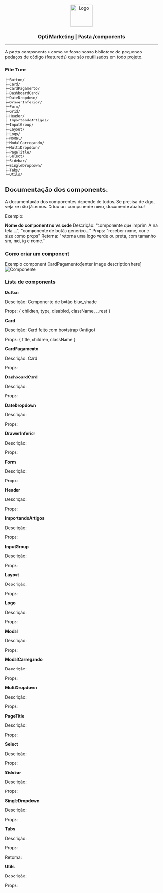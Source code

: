 

<p align="center">
  <a href="https://example.com/">
    <img src="https://dev.azure.com/tecnologiaunica/eeb30c7b-f486-43c5-a03c-31da416dae86/_apis/git/repositories/14f1cbb2-da60-4716-ae72-448e3ec0dc35/items?path=/src/assets/images/logo.png&versionDescriptor%5BversionOptions%5D=0&versionDescriptor%5BversionType%5D=0&versionDescriptor%5Bversion%5D=development&resolveLfs=true&%24format=octetStream&api-version=5.0" alt="Logo"  height=72>
  </a>
  <h3 align="center">Opti Marketing | Pasta /components</h3>
   </p> 
<HR>
A pasta components é como se fosse nossa biblioteca de pequenos pedaços de código (featureds) que são reutilizados em todo projeto. 

### File Tree
```bash
├─Button/
├─Card/
├─CardPagamento/
├─DashboardCard/
├─DateDropdown/
├─DrawerInferior/
├─Form/
├─Grid/
├─Header/
├─ImportandoArtigos/
├─InputGroup/
├─Layout/
├─Logo/
├─Modal/
├─ModalCarregando/
├─MultiDropdown/
├─PageTitle/
├─Select/
├─Sidebar/
├─SingleDropdown/
├─Tabs/
└─Utils/
```
## Documentação dos components:

A documentação dos componentes depende de todos. Se precisa de algo, veja se não já temos. Criou um componente novo, documente abaixo!

Exemplo: 

**Nome do component no vs code**
Descrição: "componente que imprimi A na tela....", "componente de botão generico..."
Props: "receber nome, cor e size como props"
Retorna:  "retorna uma logo verde ou preta, com tamanho sm, md, lg e nome."  

### Como criar um component 
Exemplo component CardPagamento:[enter image description here]
<img src="https://lh3.googleusercontent.com/eO-jWAGSjR7wu5Pki95K3BytqipkScAHHzHgsbrYmqj_dM3J_sSihvQWAExzhta8hLbDSrva5rl7NElmHtNeXHB_kd8lWkBRiqonEwPnrPbk22IXdROgpNZ4bdBqHjYz5YVHsLkhjY5IF8JKFERlZu-SkDu7kQLUnW7aqkphwLkJMmNX_8epEvLUkKJolxG2_Nwf9fKBpRNlqSm2hsavNThjGItVQaQhocFKrqTjDet8yT2dGUKDOysKfB8FTjuWEHhkR2jB9HAgpor3ScMV9OAUjQBapa08XwDkjqsE--bNwExolCPDPrRxVHAawOGdGDSOq7gz31SpWTRlZXR_I51tWPumGlUYRFvoTngrneEUHzymNju-7vcQ8ougi8J8l13hRIeHIvfy62QGqxn2_2PCMWPzKiVUIZkLEgL72_Z07TNBWK5lgFNOK7J_4mH-Rkbtejx9WfQgLcD_WR_zWdBd-7M3Lnw4tJuhEpuEzsLH6-opg6re_I9cECCElq8S9sSynv0iss3Isb0St_zauVrEGNxoQyA1IMD_Y5n08xZrmCEzAuitChdWGvOy6--gVsjqi3zX7h16sZMTKL4SVqm5HaXdhyj_c4Z8o3iN49kVJnVF9xScdPuK0_rwTOVJtQTFg-bAdibwGyxZmtpbpz9OP0kIYzorC35wZF2wTB-WnItLTKOyHYTOcni12RiRCBI4KDYfga2wWxWviZaoCQ=w562-h937-no?authuser=0" alt="Componente" title="como criar um componente?" />

### Lista de components 

**Button**

Descrição: Componente de botão blue_shade

Props: { children, type, disabled, className, ...rest }


**Card**


Descrição: Card feito com bootstrap (Antigo)

Props: { title, children, className }
 

**CardPagamento**


Descrição: Card 

Props:


**DashboardCard**


Descrição: 

Props:


**DateDropdown**

Descrição: 

Props:
 

**DrawerInferior**


Descrição: 

Props:


**Form**


Descrição: 

Props:


**Header**


Descrição: 

Props:

**ImportandoArtigos**


Descrição: 

Props:

**InputGroup**


Descrição: 

Props:


**Layout**


Descrição: 

Props:


**Logo**


Descrição: 

Props:


**Modal**


Descrição: 

Props:


**ModalCarregando**


Descrição: 

Props:
 

**MultiDropdown**


Descrição: 

Props:
 

**PageTitle**


Descrição: 

Props:
 

**Select**


Descrição: 

Props:


**Sidebar**


Descrição: 

Props:
  

**SingleDropdown**


Descrição: 

Props:

  

**Tabs**


Descrição: 

Props:

Retorna:   

**Utils**


Descrição: 

Props:
  
